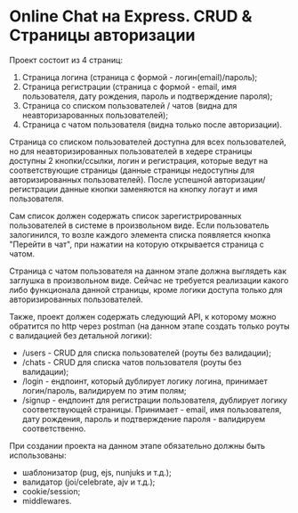 #   Online Chat на Express. CRUD & Страницы авторизации

Проект состоит из 4 страниц:

1.  Страница логина (страница с формой - логин(email)/пароль);
2.  Страница регистрации  (страница с формой - email, имя пользователя, дату рождения, пароль и подтверждение пароля);
3.  Страница со списком пользователей / чатов (видна для неавторизарованных пользователей);
4.  Страница с чатом пользователя (видна только после авторизации).

Страница со списком пользователей доступна для всех пользователей, но для неавторизированных пользователей в хедере страницы доступны 2 кнопки/ссылки, логин и регистрация, которые ведут на соответствующие страницы (данные страницы недоступны для авторизированных пользователей). После успешной авторизации/регистрации данные кнопки заменяются на кнопку логаут и имя пользователя.

Сам список должен содержать список зарегистрированных пользователей в системе в произвольном виде. Если пользователь залогинился, то возле каждого элемента списка появляется кнопка "Перейти в чат", при нажатии на которую открывается страница с чатом.

Страница с чатом пользователя на данном этапе должна выглядеть как заглушка в произвольном виде. Сейчас не требуется реализации какого либо функционала данной страницы, кроме логики доступа только для авторизированных пользователей.

Также, проект должен содержать следующий API, к которому можно обратится по http через postman (на данном этапе создать только роуты с валидацией без детальной логики):

*   /users - CRUD для списка пользователей (роуты без валидации);
*   /chats - CRUD для списка чатов пользователя (роуты без валидации);
*   /login - ендпоинт, который  дублирует логику логина, принимает логин/пароль, валидируем по этим полям;
*   /signup - ендпоинт для регистрации пользователя, дублирует логику соответствующей страницы. Принимает - email, имя пользователя, дату рождения, пароль и подтверждение пароля - валидируем соответственно.

При создании проекта на данном этапе обязательно должны быть использованы:

*   шаблонизатор (pug, ejs, nunjuks и т.д.);
*   валидатор (joi/celebrate, ajv и т.д.);
*   cookie/session;
*   middlewares.
